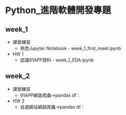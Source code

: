 # Python_進階軟體開發專題

## week_1
+ 課堂練習
  + 熟悉Jupyter Notebook - week_1_first_meet.ipynb
+ HW 1
  + 認識91APP資料 - week_1_EDA.ipynb

## week_2
+ 課堂練習
  + 91APP網路爬蟲→pandas df：
+ HW 2
  + 自選網站網路爬蟲→pandas df：
